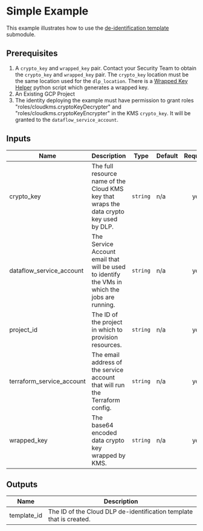 # Simple Example

This example illustrates how to use the [de-identification template](../../modules/de-identification-template/README.md) submodule.

## Prerequisites

1. A `crypto_key` and `wrapped_key` pair. Contact your Security Team to obtain the `crypto_key` and `wrapped_key` pair.
The `crypto_key` location must be the same location used for the `dlp_location`.
There is a [Wrapped Key Helper](../../helpers/wrapped-key/README.md) python script which generates a wrapped key.
1. An Existing GCP Project
1. The identity deploying the example must have permission to grant roles "roles/cloudkms.cryptoKeyDecrypter" and "roles/cloudkms.cryptoKeyEncrypter" in the KMS `crypto_key`. It will be granted to the `dataflow_service_account`.

<!-- BEGINNING OF PRE-COMMIT-TERRAFORM DOCS HOOK -->
## Inputs

| Name | Description | Type | Default | Required |
|------|-------------|------|---------|:--------:|
| crypto\_key | The full resource name of the Cloud KMS key that wraps the data crypto key used by DLP. | `string` | n/a | yes |
| dataflow\_service\_account | The Service Account email that will be used to identify the VMs in which the jobs are running. | `string` | n/a | yes |
| project\_id | The ID of the project in which to provision resources. | `string` | n/a | yes |
| terraform\_service\_account | The email address of the service account that will run the Terraform config. | `string` | n/a | yes |
| wrapped\_key | The base64 encoded data crypto key wrapped by KMS. | `string` | n/a | yes |

## Outputs

| Name | Description |
|------|-------------|
| template\_id | The ID of the Cloud DLP de-identification template that is created. |

<!-- END OF PRE-COMMIT-TERRAFORM DOCS HOOK -->
